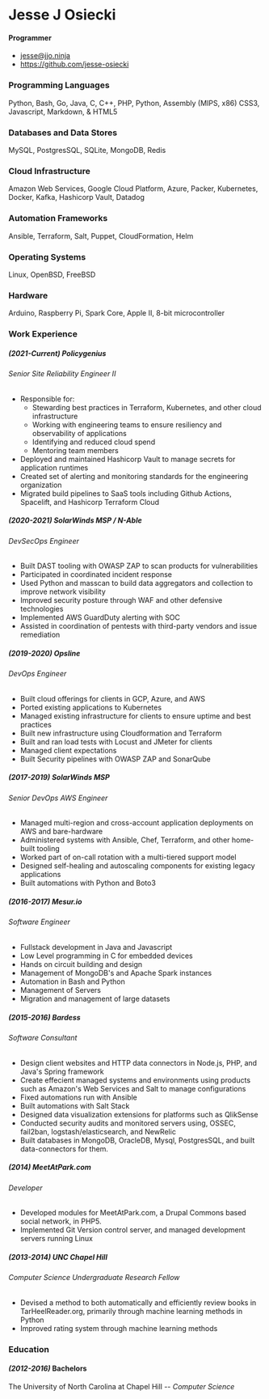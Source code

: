# Jesse J Osiecki
#### Programmer
* jesse@jjo.ninja
* <https://github.com/jesse-osiecki>

### Programming Languages
Python, Bash, Go, Java, C, C++, PHP, Python, Assembly (MIPS, x86)
CSS3, Javascript, Markdown, & HTML5

### Databases and Data Stores
MySQL, PostgresSQL, SQLite, MongoDB, Redis

### Cloud Infrastructure
Amazon Web Services, Google Cloud Platform, Azure, Packer, Kubernetes, Docker, Kafka, Hashicorp Vault, Datadog

### Automation Frameworks
Ansible, Terraform, Salt, Puppet, CloudFormation, Helm

### Operating Systems
Linux, OpenBSD, FreeBSD

### Hardware
Arduino, Raspberry Pi, Spark Core, Apple II, 8-bit microcontroller

### Work Experience

##### _(2021-Current)_ Policygenius
###### Senior Site Reliability Engineer II
* Responsible for:
    * Stewarding best practices in Terraform, Kubernetes, and other cloud infrastructure
    * Working with engineering teams to ensure resiliency and observability of applications
    * Identifying and reduced cloud spend
    * Mentoring team members
* Deployed and maintained Hashicorp Vault to manage secrets for application runtimes
* Created set of alerting and monitoring standards for the engineering organization
* Migrated build pipelines to SaaS tools including Github Actions, Spacelift, and Hashicorp Terraform Cloud

##### _(2020-2021)_ SolarWinds MSP / N-Able
###### DevSecOps Engineer
* Built DAST tooling with OWASP ZAP to scan products for vulnerabilities
* Participated in coordinated incident response
* Used Python and masscan to build data aggregators and collection to improve network visibility
* Improved security posture through WAF and other defensive technologies
* Implemented AWS GuardDuty alerting with SOC
* Assisted in coordination of pentests with third-party vendors and issue remediation

##### _(2019-2020)_ Opsline
###### DevOps Engineer
* Built cloud offerings for clients in GCP, Azure, and AWS
* Ported existing applications to Kubernetes
* Managed existing infrastructure for clients to ensure uptime and best practices
* Built new infrastructure using Cloudformation and Terraform
* Built and ran load tests with Locust and JMeter for clients
* Managed client expectations
* Built Security pipelines with OWASP ZAP and SonarQube

##### _(2017-2019)_ SolarWinds MSP
###### Senior DevOps AWS Engineer
* Managed multi-region and cross-account application deployments on AWS and bare-hardware
* Administered systems with Ansible, Chef, Terraform, and other home-built tooling
* Worked part of on-call rotation with a multi-tiered support model
* Designed self-healing and autoscaling components for existing legacy applications
* Built automations with Python and Boto3

##### _(2016-2017)_ Mesur.io
###### Software Engineer
* Fullstack development in Java and Javascript
* Low Level programming in C for embedded devices
* Hands on circuit building and design
* Management of MongoDB's and Apache Spark instances
* Automation in Bash and Python
* Management of Servers
* Migration and management of large datasets

##### _(2015-2016)_ Bardess
###### Software Consultant
* Design client websites and HTTP data connectors in Node.js, PHP, and Java's Spring framework
* Create effecient managed systems and environments using products such as Amazon's Web Services and Salt to manage configurations
* Fixed automations run with Ansible
* Built automations with Salt Stack
* Designed data visualization extensions for platforms such as QlikSense
* Conducted security audits and monitored servers using, OSSEC, fail2ban, logstash/elasticsearch, and NewRelic
* Built databases in MongoDB, OracleDB, Mysql, PostgresSQL, and built data-connectors for them.

##### _(2014)_ MeetAtPark.com
###### Developer
* Developed modules for MeetAtPark.com, a Drupal Commons based social network, in PHP5.
* Implemented Git Version control server, and managed development servers running Linux

##### _(2013-2014)_ UNC Chapel Hill
###### Computer Science Undergraduate Research Fellow
* Devised a method to both automatically and efficiently review books in TarHeelReader.org, primarily through machine learning methods in Python
* Improved rating system through machine learning methods

### Education
#### _(2012-2016)_ Bachelors
The University of North Carolina at Chapel Hill --
_Computer Science_
